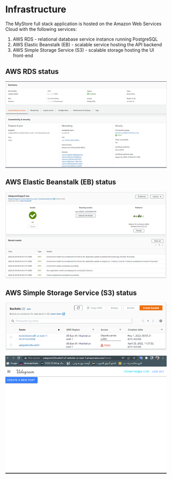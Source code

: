 # Infrastructure 

The MyStore full stack application is hosted on the Amazon Web Services Cloud with the following services:

1.  AWS RDS - relational database service instance running PostgreSQL
2.  AWS Elastic Beanstalk (EB) - scalable service hosting the API backend
3.  AWS Simple Storage Service (S3) - scalable storage hosting the UI front-end

## AWS RDS status

![alt text](https://github.com/BorsaDaily/nd0067-c4-deployment-process-project-starter/blob/master/screenshots/RDS-Status.PNG "AWS RDS")

## AWS Elastic Beanstalk (EB) status

![alt text](https://github.com/BorsaDaily/nd0067-c4-deployment-process-project-starter/blob/master/screenshots/Eb%20-Status.PNG "AWS EB")

## AWS Simple Storage Service (S3) status

![alt text](https://github.com/BorsaDaily/nd0067-c4-deployment-process-project-starter/blob/master/screenshots/S3-Buckets%20status.PNG "AWS S3")

![alt text](https://github.com/BorsaDaily/nd0067-c4-deployment-process-project-starter/blob/master/screenshots/S3-Front%20End%20HomePage.PNG "AWS S3")

